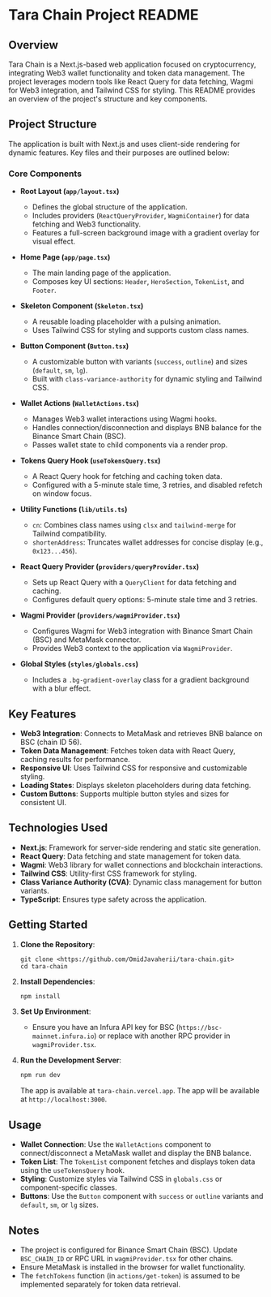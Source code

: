 # Tara Chain Project README

## Overview
Tara Chain is a Next.js-based web application focused on cryptocurrency, integrating Web3 wallet functionality and token data management. The project leverages modern tools like React Query for data fetching, Wagmi for Web3 integration, and Tailwind CSS for styling. This README provides an overview of the project's structure and key components.

## Project Structure
The application is built with Next.js and uses client-side rendering for dynamic features. Key files and their purposes are outlined below:

### Core Components
- **Root Layout (`app/layout.tsx`)**
  - Defines the global structure of the application.
  - Includes providers (`ReactQueryProvider`, `WagmiContainer`) for data fetching and Web3 functionality.
  - Features a full-screen background image with a gradient overlay for visual effect.

- **Home Page (`app/page.tsx`)**
  - The main landing page of the application.
  - Composes key UI sections: `Header`, `HeroSection`, `TokenList`, and `Footer`.

- **Skeleton Component (`Skeleton.tsx`)**
  - A reusable loading placeholder with a pulsing animation.
  - Uses Tailwind CSS for styling and supports custom class names.

- **Button Component (`Button.tsx`)**
  - A customizable button with variants (`success`, `outline`) and sizes (`default`, `sm`, `lg`).
  - Built with `class-variance-authority` for dynamic styling and Tailwind CSS.

- **Wallet Actions (`WalletActions.tsx`)**
  - Manages Web3 wallet interactions using Wagmi hooks.
  - Handles connection/disconnection and displays BNB balance for the Binance Smart Chain (BSC).
  - Passes wallet state to child components via a render prop.

- **Tokens Query Hook (`useTokensQuery.tsx`)**
  - A React Query hook for fetching and caching token data.
  - Configured with a 5-minute stale time, 3 retries, and disabled refetch on window focus.

- **Utility Functions (`lib/utils.ts`)**
  - `cn`: Combines class names using `clsx` and `tailwind-merge` for Tailwind compatibility.
  - `shortenAddress`: Truncates wallet addresses for concise display (e.g., `0x123...456`).

- **React Query Provider (`providers/queryProvider.tsx`)**
  - Sets up React Query with a `QueryClient` for data fetching and caching.
  - Configures default query options: 5-minute stale time and 3 retries.

- **Wagmi Provider (`providers/wagmiProvider.tsx`)**
  - Configures Wagmi for Web3 integration with Binance Smart Chain (BSC) and MetaMask connector.
  - Provides Web3 context to the application via `WagmiProvider`.

- **Global Styles (`styles/globals.css`)**
  - Includes a `.bg-gradient-overlay` class for a gradient background with a blur effect.

## Key Features
- **Web3 Integration**: Connects to MetaMask and retrieves BNB balance on BSC (chain ID 56).
- **Token Data Management**: Fetches token data with React Query, caching results for performance.
- **Responsive UI**: Uses Tailwind CSS for responsive and customizable styling.
- **Loading States**: Displays skeleton placeholders during data fetching.
- **Custom Buttons**: Supports multiple button styles and sizes for consistent UI.

## Technologies Used
- **Next.js**: Framework for server-side rendering and static site generation.
- **React Query**: Data fetching and state management for token data.
- **Wagmi**: Web3 library for wallet connections and blockchain interactions.
- **Tailwind CSS**: Utility-first CSS framework for styling.
- **Class Variance Authority (CVA)**: Dynamic class management for button variants.
- **TypeScript**: Ensures type safety across the application.

## Getting Started
1. **Clone the Repository**:
   ```bash:disable-run
   git clone <https://github.com/OmidJavaherii/tara-chain.git>
   cd tara-chain
   ```

2. **Install Dependencies**:
   ```bash
   npm install
   ```

3. **Set Up Environment**:
   - Ensure you have an Infura API key for BSC (`https://bsc-mainnet.infura.io`) or replace with another RPC provider in `wagmiProvider.tsx`.

4. **Run the Development Server**:
   ```bash
   npm run dev
   ```
   The app is available at `tara-chain.vercel.app`.
   The app will be available at `http://localhost:3000`.

## Usage
- **Wallet Connection**: Use the `WalletActions` component to connect/disconnect a MetaMask wallet and display the BNB balance.
- **Token List**: The `TokenList` component fetches and displays token data using the `useTokensQuery` hook.
- **Styling**: Customize styles via Tailwind CSS in `globals.css` or component-specific classes.
- **Buttons**: Use the `Button` component with `success` or `outline` variants and `default`, `sm`, or `lg` sizes.

## Notes
- The project is configured for Binance Smart Chain (BSC). Update `BSC_CHAIN_ID` or RPC URL in `wagmiProvider.tsx` for other chains.
- Ensure MetaMask is installed in the browser for wallet functionality.
- The `fetchTokens` function (in `actions/get-token`) is assumed to be implemented separately for token data retrieval.

```